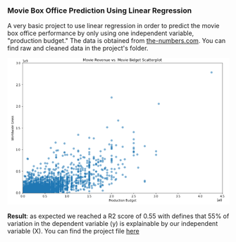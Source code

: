 ### Movie Box Office Prediction Using Linear Regression

A very basic project to use linear regression in order to predict the movie box office performance by only using one independent variable, "production budget." The data is obtained from [the-numbers.com](https://www.the-numbers.com/movie/budgets/all/). You can find raw and cleaned data in the project's folder. 

![Movie Revenue vs. Movie Bidget Scatterplot](https://github.com/afshin-arab/afshin-arab.github.io/blob/b9eeaa86fba169784305849dc4d9254ad25220f6/projects/Movie%20box%20office%20prediction/scatter.png)

**Result**: as expected we reached a R2 score of 0.55 with defines that 55% of variation in the dependent variable (y) is explainable by our independent variable (X). 
You can find the project file [here](https://github.com/afshin-arab/afshin-arab.github.io/blob/139776435af97fb960b75eda791b1f8aaeaca900/projects/Movie%20box%20office%20prediction/Project.ipynb)
